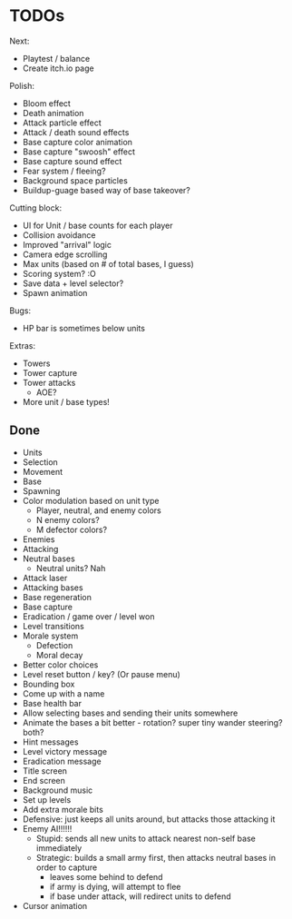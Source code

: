 # TODOs

Next:
- Playtest / balance
- Create itch.io page

Polish:
- Bloom effect
- Death animation
- Attack particle effect
- Attack / death sound effects
- Base capture color animation
- Base capture "swoosh" effect
- Base capture sound effect
- Fear system / fleeing?
- Background space particles
- Buildup-guage based way of base takeover?

Cutting block:
- UI for Unit / base counts for each player
- Collision avoidance
- Improved "arrival" logic
- Camera edge scrolling
- Max units (based on # of total bases, I guess)
- Scoring system? :O
- Save data + level selector?
- Spawn animation

Bugs:
- HP bar is sometimes below units

Extras:
- Towers
- Tower capture
- Tower attacks
  - AOE?
- More unit / base types!

## Done

- Units
- Selection
- Movement
- Base
- Spawning
- Color modulation based on unit type
  - Player, neutral, and enemy colors
  - N enemy colors?
  - M defector colors?
- Enemies
- Attacking
- Neutral bases
  - Neutral units? Nah
- Attack laser
- Attacking bases
- Base regeneration
- Base capture
- Eradication / game over / level won
- Level transitions
- Morale system
  - Defection
  - Moral decay
- Better color choices
- Level reset button / key? (Or pause menu)
- Bounding box
- Come up with a name
- Base health bar
- Allow selecting bases and sending their units somewhere
- Animate the bases a bit better - rotation? super tiny wander steering? both?
- Hint messages
- Level victory message
- Eradication message
- Title screen
- End screen
- Background music
- Set up levels
- Add extra morale bits
- Defensive: just keeps all units around, but attacks those attacking it
- Enemy AI!!!!!!
  - Stupid: sends all new units to attack nearest non-self base immediately
  - Strategic: builds a small army first, then attacks neutral bases in order to capture
      - leaves some behind to defend
      - if army is dying, will attempt to flee
      - if base under attack, will redirect units to defend
- Cursor animation
